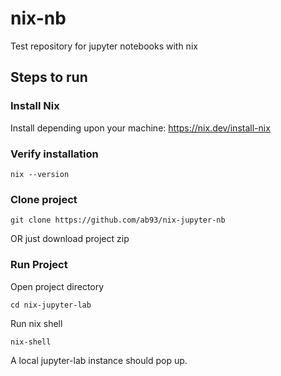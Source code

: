 # nix-nb
Test repository for jupyter notebooks with nix

## Steps to run

### Install Nix
Install depending upon your machine: https://nix.dev/install-nix

### Verify installation 
```shell
nix --version
```

### Clone project
```shell
git clone https://github.com/ab93/nix-jupyter-nb
```
OR just download project zip

### Run Project
Open project directory
```shell
cd nix-jupyter-lab
```

Run nix shell
```shell
nix-shell
```
A local jupyter-lab instance should pop up. 
